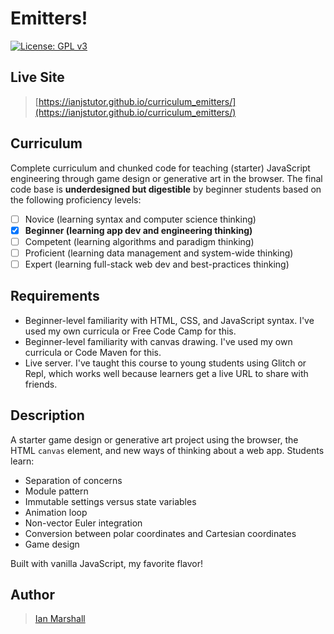 # Emitters!

[![License: GPL v3](https://img.shields.io/badge/License-GPLv3-blue.svg)](https://www.gnu.org/licenses/gpl-3.0)

## Live Site

> [https://ianjstutor.github.io/curriculum_emitters/](https://ianjstutor.github.io/curriculum_emitters/)

## Curriculum

Complete curriculum and chunked code for teaching (starter) JavaScript engineering through game design or generative art in the browser. The final code base is **underdesigned but digestible** by beginner students based on the following proficiency levels:
- [ ] Novice (learning syntax and computer science thinking)
- [x] **Beginner (learning app dev and engineering thinking)**
- [ ] Competent (learning algorithms and paradigm thinking)
- [ ] Proficient (learning data management and system-wide thinking)
- [ ] Expert (learning full-stack web dev and best-practices thinking)

## Requirements

* Beginner-level familiarity with HTML, CSS, and JavaScript syntax. I've used my own curricula or Free Code Camp for this.
* Beginner-level familiarity with canvas drawing. I've used my own curricula or Code Maven for this.
* Live server. I've taught this course to young students using Glitch or Repl, which works well because learners get a live URL to share with friends.

## Description

A starter game design or generative art project using the browser, the HTML <code>canvas</code> element, and new ways of thinking about a web app. Students learn:
* Separation of concerns
* Module pattern
* Immutable settings versus state variables
* Animation loop
* Non-vector Euler integration
* Conversion between polar coordinates and Cartesian coordinates
* Game design

Built with vanilla JavaScript, my favorite flavor!

## Author

> [Ian Marshall](https://ianjstutor.github.io/ian-marshall/)